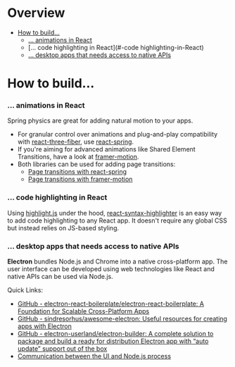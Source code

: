 # Overview

- [How to build…](#how-to-build)
    + [... animations in React](#-animations-in-React)
    + [... code highlighting in React](#-code highlighting-in-React)
    + [... desktop apps that needs access to native APIs](#-desktop-apps-that-needs-access-to-native-apis)

# How to build…

### ... animations in React

Spring physics are great for adding natural motion to your apps. 
- For granular control over animations and plug-and-play compatibility with [react-three-fiber](https://github.com/pmndrs/react-three-fiber), use [react-spring](https://react-spring.io).
- If you're aiming for advanced animations like Shared Element Transitions, have a look at [framer-motion](https://www.framer.com/motion/).
- Both libraries can be used for adding page transitions: 
    - [Page transitions with react-spring](https://codesandbox.io/s/react-spring-v9-page-transition-forked-k3kou) 
    - [Page transitions with framer-motion](https://dev.to/joserfelix/page-transitions-in-react-1c8g)

### ... code highlighting in React

Using [highlight.js](https://github.com/highlightjs/highlight.js) under the hood, [react-syntax-highlighter](https://github.com/react-syntax-highlighter/react-syntax-highlighter) is an easy way to add code highlighting to any React app.
It doesn't require any global CSS but instead relies on JS-based styling.

### ... desktop apps that needs access to native APIs

**Electron** bundles Node.js and Chrome into a native cross-platform app. The user interface can be developed using web technologies like React and native APIs can be used via Node.js.

Quick Links:
- [GitHub - electron-react-boilerplate/electron-react-boilerplate: A Foundation for Scalable Cross-Platform Apps](https://github.com/electron-react-boilerplate/electron-react-boilerplate)
- [GitHub - sindresorhus/awesome-electron: Useful resources for creating apps with Electron](https://github.com/sindresorhus/awesome-electron)
- [GitHub - electron-userland/electron-builder: A complete solution to package and build a ready for distribution Electron app with “auto update” support out of the box](https://github.com/electron-userland/electron-builder)
- [Communication between the UI and Node.js process](https://www.electronjs.org/docs/api/ipc-main#ipcmain)
